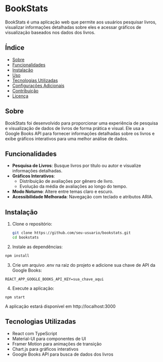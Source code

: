 # BookStats

BookStats é uma aplicação web que permite aos usuários pesquisar livros, visualizar informações detalhadas sobre eles e acessar gráficos de visualização baseados nos dados dos livros.

## Índice

- [Sobre](#sobre)
- [Funcionalidades](#funcionalidades)
- [Instalação](#instalação)
- [Uso](#uso)
- [Tecnologias Utilizadas](#tecnologias-utilizadas)
- [Configurações Adicionais](#configurações-adicionais)
- [Contribuição](#contribuição)
- [Licença](#licença)

## Sobre

BookStats foi desenvolvido para proporcionar uma experiência de pesquisa e visualização de dados de livros de forma prática e visual. Ele usa a Google Books API para fornecer informações detalhadas sobre os livros e exibe gráficos interativos para uma melhor análise de dados.

## Funcionalidades

- **Pesquisa de Livros**: Busque livros por título ou autor e visualize informações detalhadas.
- **Gráficos Interativos**:
  - Distribuição de avaliações por gênero de livro.
  - Evolução da média de avaliações ao longo do tempo.
- **Modo Noturno**: Altere entre temas claro e escuro.
- **Acessibilidade Melhorada**: Navegação com teclado e atributos ARIA.
  
## Instalação

1. Clone o repositório:

   ```bash
   git clone https://github.com/seu-usuario/bookstats.git
   cd bookstats
   ```



2. Instale as dependências:

```bash
npm install
```



3. Crie um arquivo .env na raiz do projeto e adicione sua chave de API da Google Books:

```
REACT_APP_GOOGLE_BOOKS_API_KEY=sua_chave_aqui
```

4. Execute a aplicação:

```
npm start
```


A aplicação estará disponível em http://localhost:3000


## Tecnologias Utilizadas

- React com TypeScript
- Material-UI para componentes de UI
- Framer Motion para animações de transição
- Chart.js para gráficos interativos
- Google Books API para busca de dados dos livros
